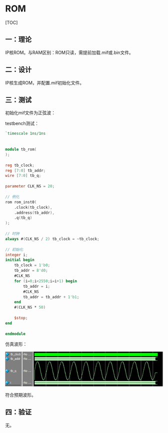 # ROM

[TOC]



## 一：理论

IP核ROM。与RAM区别：ROM只读，需提前加载.mif或.bin文件。





## 二：设计

IP核生成ROM，并配置.mif初始化文件。





## 三：测试

初始化mif文件为正弦波：

testbench测试：

```verilog
`timescale 1ns/1ns


module tb_rom(
);

reg tb_clock;
reg [7:0] tb_addr;
wire [7:0] tb_q;

parameter CLK_NS = 20;

// 例化
rom rom_inst0(
	.clock(tb_clock),
	.address(tb_addr),
	.q(tb_q)
);

// 时钟
always #(CLK_NS / 2) tb_clock = ~tb_clock;

// 初始化
integer i;
initial begin
	tb_clock = 1'b0;
	tb_addr = 8'd0;
	#CLK_NS
	for (i=0;i<2550;i=i+1) begin
		tb_addr = i;
		#CLK_NS
		tb_addr = tb_addr + 1'b1;
	end
	#(CLK_NS * 50)
	
	$stop;
end

endmodule
```

仿真波形：

![sim](./sim.png)

符合预期波形。





## 四：验证

无。

